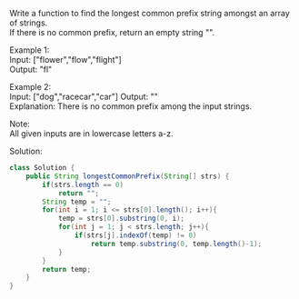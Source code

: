 Write a function to find the longest common prefix string amongst an array of strings.  
If there is no common prefix, return an empty string "".  

Example 1:  
Input: ["flower","flow","flight"]  
Output: "fl"  

Example 2:  
Input: ["dog","racecar","car"]
Output: ""  
Explanation: There is no common prefix among the input strings.  

Note:  
All given inputs are in lowercase letters a-z.

Solution:
```java
class Solution {
    public String longestCommonPrefix(String[] strs) {
        if(strs.length == 0)
            return "";
        String temp = "";
        for(int i = 1; i <= strs[0].length(); i++){
            temp = strs[0].substring(0, i);
            for(int j = 1; j < strs.length; j++){
                if(strs[j].indexOf(temp) != 0)
                    return temp.substring(0, temp.length()-1);
            }
        }
        return temp;
    }
}
````
